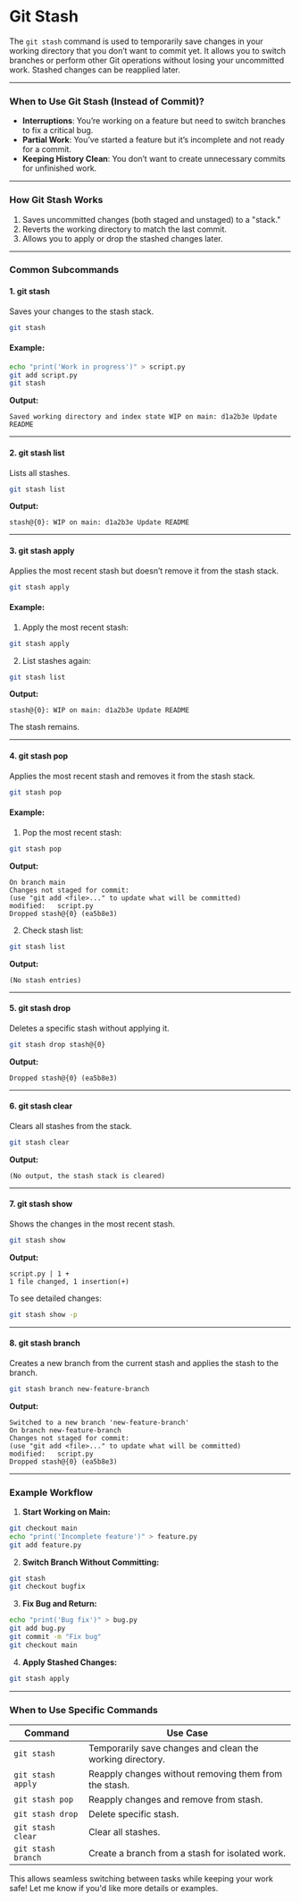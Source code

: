 # **Git Stash**
The `git stash` command is used to temporarily save changes in your working directory that you don’t want to commit yet. It allows you to switch branches or perform other Git operations without losing your uncommitted work. Stashed changes can be reapplied later.

---

### **When to Use Git Stash (Instead of Commit)?**

- **Interruptions**: You’re working on a feature but need to switch branches to fix a critical bug.
- **Partial Work**: You’ve started a feature but it’s incomplete and not ready for a commit.
- **Keeping History Clean**: You don’t want to create unnecessary commits for unfinished work.

---

### **How Git Stash Works**
1. Saves uncommitted changes (both staged and unstaged) to a "stack."
2. Reverts the working directory to match the last commit.
3. Allows you to apply or drop the stashed changes later.

---

### **Common Subcommands**

#### **1. git stash**
Saves your changes to the stash stack.

```bash
git stash
```

#### **Example:**
```bash
echo "print('Work in progress')" > script.py
git add script.py
git stash
```

**Output:**
```
Saved working directory and index state WIP on main: d1a2b3e Update README
```

---

#### **2. git stash list**
Lists all stashes.

```bash
git stash list
```

**Output:**
```
stash@{0}: WIP on main: d1a2b3e Update README
```

---

#### **3. git stash apply**
Applies the most recent stash but doesn’t remove it from the stash stack.

```bash
git stash apply
```

#### **Example:**
1. Apply the most recent stash:
```bash
git stash apply
```

2. List stashes again:
```bash
git stash list
```

**Output:**
```
stash@{0}: WIP on main: d1a2b3e Update README
```

The stash remains.

---

#### **4. git stash pop**
Applies the most recent stash and removes it from the stash stack.

```bash
git stash pop
```

#### **Example:**
1. Pop the most recent stash:
```bash
git stash pop
```

**Output:**
```
On branch main
Changes not staged for commit:
(use "git add <file>..." to update what will be committed)
modified:   script.py
Dropped stash@{0} (ea5b8e3)
```

2. Check stash list:
```bash
git stash list
```

**Output:**
```
(No stash entries)
```

---

#### **5. git stash drop**
Deletes a specific stash without applying it.

```bash
git stash drop stash@{0}
```

**Output:**
```
Dropped stash@{0} (ea5b8e3)
```

---

#### **6. git stash clear**
Clears all stashes from the stack.

```bash
git stash clear
```

**Output:**
```
(No output, the stash stack is cleared)
```

---

#### **7. git stash show**
Shows the changes in the most recent stash.

```bash
git stash show
```

**Output:**
```
script.py | 1 +
1 file changed, 1 insertion(+)
```

To see detailed changes:
```bash
git stash show -p
```

---

#### **8. git stash branch**
Creates a new branch from the current stash and applies the stash to the branch.

```bash
git stash branch new-feature-branch
```

**Output:**
```
Switched to a new branch 'new-feature-branch'
On branch new-feature-branch
Changes not staged for commit:
(use "git add <file>..." to update what will be committed)
modified:   script.py
Dropped stash@{0} (ea5b8e3)
```

---

### **Example Workflow**

1. **Start Working on Main:**
```bash
git checkout main
echo "print('Incomplete feature')" > feature.py
git add feature.py
```

2. **Switch Branch Without Committing:**
```bash
git stash
git checkout bugfix
```

3. **Fix Bug and Return:**
```bash
echo "print('Bug fix')" > bug.py
git add bug.py
git commit -m "Fix bug"
git checkout main
```

4. **Apply Stashed Changes:**
```bash
git stash apply
```

---

### **When to Use Specific Commands**

| **Command**          | **Use Case**                                              |
|-----------------------|----------------------------------------------------------|
| `git stash`          | Temporarily save changes and clean the working directory.|
| `git stash apply`    | Reapply changes without removing them from the stash.    |
| `git stash pop`      | Reapply changes and remove from stash.                   |
| `git stash drop`     | Delete specific stash.                                   |
| `git stash clear`    | Clear all stashes.                                       |
| `git stash branch`   | Create a branch from a stash for isolated work.          |

This allows seamless switching between tasks while keeping your work safe! Let me know if you'd like more details or examples.